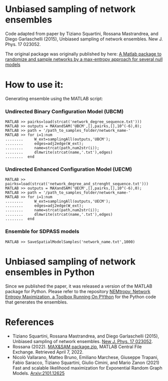 # Unbiased sampling of network ensembles

Code adapted from paper by Tiziano Squartini, Rossana Mastrandrea, and Diego Garlaschelli (2015), Unbiased sampling of network ensembles. New J. Phys. 17 023052. 

The original package was originally published by here: [A Matlab package to randomize and sample networks by a max-entropy approach for several null models
](https://www.mathworks.com/matlabcentral/fileexchange/46912-max-sam-package-zip)

# How to use it:

Generating ensemble using the MATLAB script:


### Undirected Binary Configuration Model (UBCM)

```
MATLAB >> pairks=load(strcat('network_degree_sequence.txt')))
MATLAB >> outputs = MAXandSAM('UBCM',[],pairks,[],10^(-6),0);
MATLAB >> path = '/path_to_samples_folder/network_name-'
MATLAB >> for i=1:num
........     W_ext=samplingAll(outputs,'UBCM');
........     edges=adj2edge(W_ext);
........     name=strcat(path,num2str(i));
........     dlmwrite(strcat(name,'.txt'),edges)
........  end
```

### Undirected Enhanced Configuration Model (UECM)

```
MATLAB >> pairks=load(strcat('network_degree_and_strenght_sequence.txt')))
MATLAB >> outputs = MAXandSAM('UECM',[],pairks,[],10^(-6),0);
MATLAB >> path = '/path_to_samples_folder/network_name-'
MATLAB >> for i=1:num
........     W_ext=samplingAll(outputs,'UECM');
........     edges=adj2edge(W_ext);
........     name=strcat(path,num2str(i));
........     dlmwrite(strcat(name,'.txt'),edges)
........  end
```

### Ensemble for SDPASS models

```
MATLAB >> SaveSpatialModelSamples('network_name.txt',1000) 
```

# Unbiased sampling of network ensembles in Python

Since we published the paper, it was released a version of the MATLAB package for Python. Please refer to the repository 
[NEMtropy: Network Entropy Maximization, a Toolbox Running On PYthon](https://github.com/nicoloval/NEMtropy
) for the Python code that generates the ensembles. 

# References
* Tiziano Squartini, Rossana Mastrandrea, and Diego Garlaschelli (2015), Unbiased sampling of network ensembles. [New J. Phys. 17 023052](https://iopscience.iop.org/article/10.1088/1367-2630/17/2/023052#njp509023app1). 
* Rossana (2022). [MAX&SAM package.zip](https://www.mathworks.com/matlabcentral/fileexchange/46912-max-sam-package-zip), MATLAB Central File Exchange. Retrieved April 7, 2022.
* Nicolò Vallarano,  Matteo Bruno,  Emiliano Marchese, Giuseppe Trapani, Fabio Saracco, Tiziano Squartini, Giulio Cimini, and Mario Zanon (2021) Fast and scalable likelihood maximization for Exponential Random Graph Models. [Arxiv:2101.12625](https://arxiv.org/abs/2101.12625)
